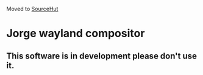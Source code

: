 Moved to [SourceHut](https://git.sr.ht/~diego-est/womp)

# Jorge wayland compositor
## This software is in development please don't use it.
